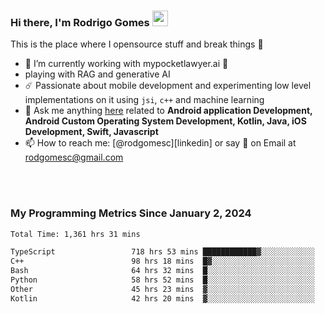 
### Hi there, I'm Rodrigo Gomes <img src="https://media.giphy.com/media/hvRJCLFzcasrR4ia7z/giphy.gif" width="25px">
This is the place where I opensource stuff and break things 🤣
- 🔭 I’m currently working with mypocketlawyer.ai 💜
- playing with RAG and generative AI
- ☄️ Passionate about mobile development and experimenting low level implementations on it using `jsi`, `c++` and machine learning
- 💬 Ask me anything [here](https://github.com/rodgomesc/rodgomesc/issues) related to <b>Android application Development, Android Custom Operating System Development, Kotlin, Java, iOS Development, Swift, Javascript</b>
- 📫 How to reach me: [@rodgomesc][linkedin] or say 👋 on Email at [rodgomesc@gmail.com](mailto:rodgomesc@gmail.com)


<br/>

<!-- 
<picture>
  <img src="/github-metrics.svg" alt="Metrics">
</picture>
-->

</br>

### My Programming Metrics Since January 2, 2024 


<!--START_SECTION:waka-->

```txt
Total Time: 1,361 hrs 31 mins

TypeScript                 718 hrs 53 mins ████████████▓░░░░░░░░░░░░   51.10 %
C++                        98 hrs 18 mins  █▓░░░░░░░░░░░░░░░░░░░░░░░   06.99 %
Bash                       64 hrs 32 mins  █░░░░░░░░░░░░░░░░░░░░░░░░   04.59 %
Python                     58 hrs 52 mins  █░░░░░░░░░░░░░░░░░░░░░░░░   04.18 %
Other                      45 hrs 23 mins  ▓░░░░░░░░░░░░░░░░░░░░░░░░   03.23 %
Kotlin                     42 hrs 20 mins  ▓░░░░░░░░░░░░░░░░░░░░░░░░   03.01 %
```

<!--END_SECTION:waka-->
